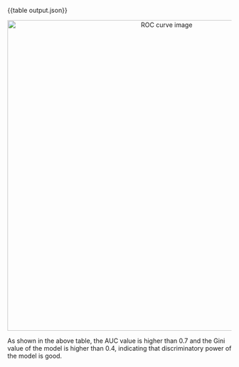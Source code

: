 {{table output.json}}

<center>
    <p><img src="../03_testing/03_ROC_curve/docs/ROC_curve.png" alt="ROC curve image" width="700" crossorigin="anonymous"></p>
    </center>

As shown in the above table, the AUC value is higher than 0.7 and the Gini value of the model is higher than 0.4, indicating that discriminatory power of the model is good. 
